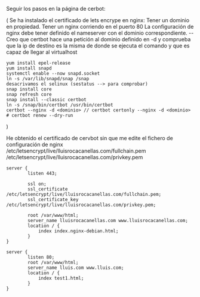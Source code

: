 Seguir los pasos en la página de cerbot:

(
Se ha instalado el certificado de lets encrype en nginx:
 Tener un dominio en propiedad.
 Tener un nginx corriendo en el puerto 80
 La configuración de nginx debe tener definido el nameserver con el dominio correspondiente.
 -- Creo que certbot hace una petición al dominio definido en -d y comprueba que la ip de destino es la misma de donde se ejecuta el comando y que es capaz de llegar al virtualhost

````
yum install epel-release
yum install snapd
systemctl enable --now snapd.socket
ln -s /var/lib/snapd/snap /snap
desacrivamos el selinux (sestatus --> para comprobar)
snap install core
snap refresh core
snap install --classic certbot
ln -s /snap/bin/certbot /usr/bin/certbot
certbot --nginx -d <dominio> // certbot certonly --nginx -d <dominio>
# certbot renew --dry-run
````
)

He obtenido el certificado de cervbot sin que me edite el fichero de configuración de nginx 
/etc/letsencrypt/live/lluisrocacanellas.com/fullchain.pem
/etc/letsencrypt/live/lluisrocacanellas.com/privkey.pem

````
server {
        listen 443;

        ssl on;
        ssl_certificate /etc/letsencrypt/live/lluisrocacanellas.com/fullchain.pem;
        ssl_certificate_key /etc/letsencrypt/live/lluisrocacanellas.com/privkey.pem;

        root /var/www/html;
        server_name lluisrocacanellas.com www.lluisrocacanellas.com;
        location / {
            index index.nginx-debian.html;
        }
}

server {
        listen 80;
        root /var/www/html;
        server_name lluis.com www.lluis.com;
        location / {
            index test1.html;
        }
}
````
